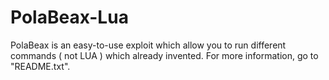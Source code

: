 # PolaBeax-Lua
PolaBeax is an easy-to-use exploit which allow you to run different commands ( not LUA ) which already invented. For more information, go to "README.txt".
